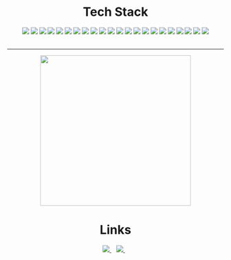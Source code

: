 <div align=center>
  <h1>
    Tech Stack
  </h1>
</div>

<div align=center> 
  <img src="https://img.shields.io/badge/Tailwind_CSS-38B2AC?style=for-the-badge&logo=tailwind-css&logoColor=white"> 
  <img src="https://img.shields.io/badge/next%20js-000000?style=for-the-badge&logo=nextdotjs&logoColor=white">

  <img src="https://img.shields.io/badge/Node%20js-339933?style=for-the-badge&logo=nodedotjs&logoColor=white">
  <img src="https://img.shields.io/badge/TypeScript-007ACC?style=for-the-badge&logo=typescript&logoColor=white">
  <img src="https://img.shields.io/badge/nestjs-E0234E?style=for-the-badge&logo=nestjs&logoColor=white">
  <img src="https://img.shields.io/badge/fastapi-109989?style=for-the-badge&logo=FASTAPI&logoColor=white">
  <img src="https://img.shields.io/badge/Postman-FF6C37?style=for-the-badge&logo=Postman&logoColor=white">

  <img src="https://img.shields.io/badge/scikit_learn-F7931E?style=for-the-badge&logo=scikit-learn&logoColor=white"> 
  <img src="https://img.shields.io/badge/PyTorch-EE4C2C?style=for-the-badge&logo=pytorch&logoColor=white"> 
  <img src="https://img.shields.io/badge/Lightning-792DE4?style=for-the-badge&logo=lightning&logoColor=white"> 
  <img src="https://img.shields.io/badge/-HuggingFace-FDEE21?style=for-the-badge&logo=HuggingFace&logoColor=black">
  <img src="https://img.shields.io/badge/Weights_&_Biases-FFBE00?style=for-the-badge&logo=WeightsAndBiases&logoColor=white">
  <img src="https://img.shields.io/badge/mlflow-%23d9ead3.svg?style=for-the-badge&logo=numpy&logoColor=blue">

  <img src="https://img.shields.io/badge/PostgreSQL-316192?style=for-the-badge&logo=postgresql&logoColor=white">
  <img src="https://img.shields.io/badge/MySQL-005C84?style=for-the-badge&logo=mysql&logoColor=white">
  <img src="https://img.shields.io/badge/MongoDB-4EA94B?style=for-the-badge&logo=mongodb&logoColor=white">
  <img src="https://img.shields.io/badge/redis-%23DD0031.svg?&style=for-the-badge&logo=redis&logoColor=white">

  <img src="https://img.shields.io/badge/Amazon_AWS-FF9900?style=for-the-badge&logo=amazonaws&logoColor=white">
  <img src="https://img.shields.io/badge/Vercel-000000?style=for-the-badge&logo=vercel&logoColor=white">
  <img src="https://img.shields.io/badge/Docker-2CA5E0?style=for-the-badge&logo=docker&logoColor=white">
  <img src="https://img.shields.io/badge/GIT-E44C30?style=for-the-badge&logo=git&logoColor=white">

  <img src="https://img.shields.io/badge/Airflow-017CEE?style=for-the-badge&logo=Apache%20Airflow&logoColor=white">

  </div>

  <br>
  <hr>
<div align=center>

<p align='center'>
  <a href="#"><img src="https://github-readme-stats.vercel.app/api?username=cwwojin&show_icons=true&count_private=true&theme=transparent" width="350"></a>
</p>

<h1 align='center'>
  Links
</h1>

<p align='center'>
  <a href="https://github.com/cwwojin">
    <img src="https://img.shields.io/badge/GitHub-100000?style=for-the-badge&logo=github&logoColor=white"/>        
  </a>&nbsp;&nbsp;
  <a href="https://www.linkedin.com/in/cwwojin/">
    <img src="https://img.shields.io/badge/linkedin-%230077B5.svg?&style=for-the-badge&logo=linkedin&logoColor=white" />
  </a>&nbsp;&nbsp;
</p>
